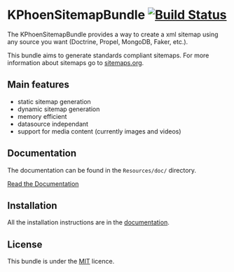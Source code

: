 KPhoenSitemapBundle [![Build Status](https://travis-ci.org/K-Phoen/KPhoenSitemapBundle.png?branch=master)](https://travis-ci.org/K-Phoen/KPhoenSitemapBundle)
===================

The KPhoenSitemapBundle provides a way to create a xml sitemap using any source
you want (Doctrine, Propel, MongoDB, Faker, etc.).

This bundle aims to generate standards compliant sitemaps. For more information
about sitemaps go to [sitemaps.org](http://www.sitemaps.org/).


Main features
-------------

  * static sitemap generation
  * dynamic sitemap generation
  * memory efficient
  * datasource independant
  * support for media content (currently images and videos)

Documentation
-------------

The documentation can be found in the `Resources/doc/` directory.

[Read the Documentation](https://github.com/K-Phoen/KPhoenSitemapBundle/blob/master/Resources/doc/index.md)

Installation
------------

All the installation instructions are in the [documentation](https://github.com/K-Phoen/KPhoenSitemapBundle/blob/master/Resources/doc/installation.md).

License
-------

This bundle is under the [MIT](https://github.com/K-Phoen/KPhoenSitemapBundle/blob/master/Resources/meta/LICENCE) licence.
